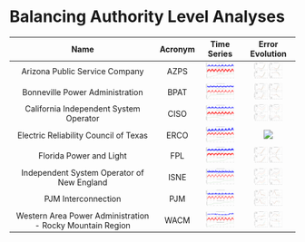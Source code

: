 # Balancing Authority Level Analyses
>
| Name | Acronym |                             Time Series                             |                       Error Evolution                       |
|:-:|:-------:|:-------------------------------------------------------------------:|:-----------------------------------------------------------:|
| Arizona Public Service Company |  AZPS   | <img src="figures/BA_Load_Weather_Time_Series_AZPS.png" width="50"> | <img src="figures/BA_Error_Evolution_AZPS.png" width="50">  |
| Bonneville Power Administration |  BPAT   | <img src="figures/BA_Load_Weather_Time_Series_BPAT.png" width="50"> | <img src="figures/BA_Error_Evolution_BPAT.png" width="50">  |
| California Independent System Operator |  CISO   | <img src="figures/BA_Load_Weather_Time_Series_CISO.png" width="50"> | <img src="figures/BA_Error_Evolution_CISO.png" width="50">  |
| Electric Reliability Council of Texas |  ERCO   | <img src="figures/BA_Load_Weather_Time_Series_ERCO.png" width="50"> | <img src="figures/BA_Error_Evolution_ERCOT.png" width="50"> |
| Florida Power and Light |   FPL   | <img src="figures/BA_Load_Weather_Time_Series_FPL.png" width="50">  |  <img src="figures/BA_Error_Evolution_FPL.png" width="50">  |
| Independent System Operator of New England |  ISNE   | <img src="figures/BA_Load_Weather_Time_Series_ISNE.png" width="50"> | <img src="figures/BA_Error_Evolution_ISNE.png" width="50">  |
| PJM Interconnection |   PJM   | <img src="figures/BA_Load_Weather_Time_Series_PJM.png" width="50">  |  <img src="figures/BA_Error_Evolution_PJM.png" width="50">  |
| Western Area Power Administration - Rocky Mountain Region |  WACM   | <img src="figures/BA_Load_Weather_Time_Series_WACM.png" width="50"> | <img src="figures/BA_Error_Evolution_WACM.png" width="50">  |


